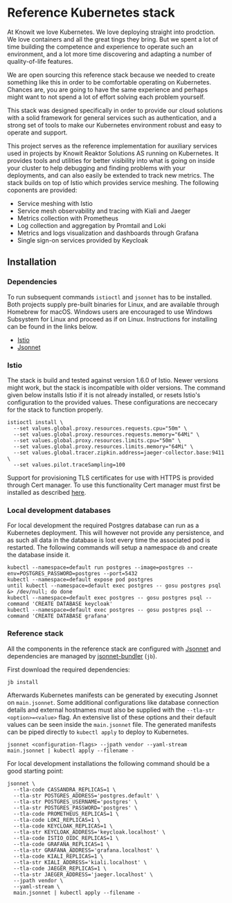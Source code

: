 # Reference Kubernetes stack

At Knowit we love Kubernetes. We love deploying straight into prodction. We love containers and all the great tings they bring. But we spent a lot of time building the competence and experience to operate such an environment, and a lot more time discovering and adapting a number of quality-of-life features.

We are open sourcing this reference stack because we needed to create something like this in order to be comfortable operating on Kubernetes. Chances are, you are going to have the same experience and perhaps might want to not spend a lot of effort solving each problem yourself.

This stack was designed specifically in order to provide our cloud solutions with a solid framework for general services such as authentication, and a strong set of tools to make our Kubernetes environment robust and easy to operate and support.

This project serves as the reference implementation for auxiliary services used in projects by Knowit Reaktor Solutions AS running on Kubernetes. It provides tools and utilities for better visibility into what is going on inside your cluster to help debugging and finding problems with your deployments, and can also easily be extended to track new metrics. The stack builds on top of Istio which provides service meshing. The following coponents are provided:

* Service meshing with Istio
* Service mesh observability and tracing with Kiali and Jaeger
* Metrics collection with Prometheus
* Log collection and aggregation by Promtail and Loki
* Metrics and logs visualization and dashboards through Grafana
* Single sign-on services provided by Keycloak

## Installation

### Dependencies

To run subsequent commands `istioctl` and `jsonnet` has to be installed. Both projects supply pre-built binaries for Linux, and are available through Homebrew for macOS. Windows users are encouraged to use Windows Subsystem for Linux and proceed as if on Linux. Instructions for installing can be found in the links below.

* [Istio](https://istio.io/docs/setup/getting-started/)
* [Jsonnet](https://github.com/google/jsonnet/releases)

### Istio

The stack is build and tested against version 1.6.0 of Istio. Newer versions might work, but the stack is incompatible with older versions.
The command given below installs Istio if it is not already installed, or resets Istio's configuration to the provided values. These configurations are neccecary for the stack to function properly.

```
istioctl install \
  --set values.global.proxy.resources.requests.cpu="50m" \
  --set values.global.proxy.resources.requests.memory="64Mi" \
  --set values.global.proxy.resources.limits.cpu="50m" \
  --set values.global.proxy.resources.limits.memory="64Mi" \
  --set values.global.tracer.zipkin.address=jaeger-collector.base:9411 \
  --set values.pilot.traceSampling=100
```

Support for provisioning TLS certificates for use with HTTPS is provided through Cert manager. To use this functionality Cert manager must first be installed as described [here](https://cert-manager.io/docs/installation/kubernetes/).

### Local development databases

For local development the required Postgres database can run as a Kubernetes deployment. This will however not provide any persistence, and as such all data in the database is lost every time the associated pod is restarted. The following commands will setup a namespace `db` and create the database inside it.

```
kubectl --namespace=default run postgres --image=postgres --env=POSTGRES_PASSWORD=postgres --port=5432
kubectl --namespace=default expose pod postgres
until kubectl --namespace=default exec postgres -- gosu postgres psql &> /dev/null; do done
kubectl --namespace=default exec postgres -- gosu postgres psql --command 'CREATE DATABASE keycloak'
kubectl --namespace=default exec postgres -- gosu postgres psql --command 'CREATE DATABASE grafana'
```

### Reference stack

All the components in the reference stack are configured with [Jsonnet](https://jsonnet.org) and dependencies are managed by [jsonnet-bundler](https://github.com/jsonnet-bundler/jsonnet-bundler) (`jb`).

First download the required dependencies:

```
jb install
```

Afterwards Kubernetes manifests can be generated by executing Jsonnet on `main.jsonnet`. Some additional configurations like database connection details and external hostnames must also be supplied with the `--tla-str <option>=<value>` flag. An extensive list of these options and their default values can be seen inside the `main.jsonnet` file. The generated manifests can be piped directly to `kubectl apply` to deploy to Kubernetes.

```
jsonnet <configuration-flags> --jpath vendor --yaml-stream main.jsonnet | kubectl apply --filename -
```

For local development installations the following command should be a good starting point:

```
jsonnet \
  --tla-code CASSANDRA_REPLICAS=1 \
  --tla-str POSTGRES_ADDRESS='postgres.default' \
  --tla-str POSTGRES_USERNAME='postgres' \
  --tla-str POSTGRES_PASSWORD='postgres' \
  --tla-code PROMETHEUS_REPLICAS=1 \
  --tla-code LOKI_REPLICAS=1 \
  --tla-code KEYCLOAK_REPLICAS=1 \
  --tla-str KEYCLOAK_ADDRESS='keycloak.localhost' \
  --tla-code ISTIO_OIDC_REPLICAS=1 \
  --tla-code GRAFANA_REPLICAS=1 \
  --tla-str GRAFANA_ADDRESS='grafana.localhost' \
  --tla-code KIALI_REPLICAS=1 \
  --tla-str KIALI_ADDRESS='kiali.localhost' \
  --tla-code JAEGER_REPLICAS=1 \
  --tla-str JAEGER_ADDRESS='jaeger.localhost' \
  --jpath vendor \
  --yaml-stream \
  main.jsonnet | kubectl apply --filename -
```
